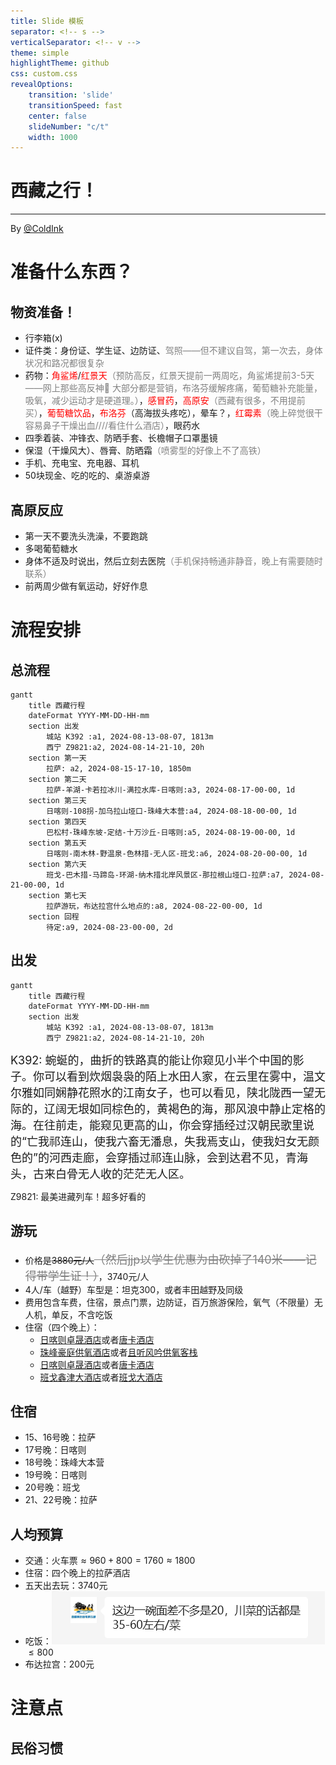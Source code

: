 ```yaml
---
title: Slide 模板
separator: <!-- s -->
verticalSeparator: <!-- v -->
theme: simple
highlightTheme: github
css: custom.css
revealOptions:
    transition: 'slide'
    transitionSpeed: fast
    center: false
    slideNumber: "c/t"
    width: 1000
---
```


<div class="middle center">
<div style="width: 100%">

# 西藏之行！

<hr/>

By [@ColdInk](https://github.com/JiepengLab)

</div>
</div>

<!-- s -->

<div class="middle center">
<div style="width: 100%">

# 准备什么东西？

</div>
</div>

<!-- v -->

## 物资准备！

- 行李箱(x)
- 证件类：身份证、学生证、边防证、<font color=grey>驾照——但不建议自驾，第一次去，身体状况和路况都很复杂</font>
- 药物：<font color=red>角鲨烯</font>/<font color=red>红景天</font><font color=grey>（预防高反，红景天提前一两周吃，角鲨烯提前3-5天——网上那些高反神💊 大部分都是营销，布洛芬缓解疼痛，葡萄糖补充能量，吸氧，减少运动才是硬道理。）</font>，<font color=red>感冒药</font>，<font color=red>高原安</font><font color=grey>（西藏有很多，不用提前买）</font>，<font color=red>葡萄糖饮品</font>，<font color=red>布洛芬</font>（高海拔头疼吃），晕车？，<font color=red>红霉素</font><font color=grey>（晚上碎觉很干容易鼻子干燥出血////看住什么酒店）</font>，眼药水
- 四季着装、冲锋衣、防晒手套、长檐帽子口罩墨镜
- 保湿（干燥风大）、唇膏、防晒霜<font color=grey>（喷雾型的好像上不了高铁）</font>
- 手机、充电宝、充电器、耳机
- 50块现金、吃的吃的、桌游桌游
<!-- v -->

## 高原反应

- 第一天不要洗头洗澡，不要跑跳
- 多喝葡萄糖水
- 身体不适及时说出，然后立刻去医院<font color=grey>（手机保持畅通非静音，晚上有需要随时联系）</font>
- 前两周少做有氧运动，好好作息

<!-- s -->

<div class="middle center">
<div style="width: 100%">

# 流程安排

</div>
</div>

<!-- v -->

## 总流程

```mermaid
gantt
    title 西藏行程
    dateFormat YYYY-MM-DD-HH-mm
    section 出发
        城站 K392 :a1, 2024-08-13-08-07, 1813m
        西宁 Z9821:a2, 2024-08-14-21-10, 20h
    section 第一天
        拉萨: a2, 2024-08-15-17-10, 1850m
    section 第二天
        拉萨-羊湖-卡若拉冰川-满拉水库-日喀则:a3, 2024-08-17-00-00, 1d
    section 第三天
        日喀则-108拐-加乌拉山垭口-珠峰大本营:a4, 2024-08-18-00-00, 1d
    section 第四天
        巴松村-珠峰东坡-定结-十万沙丘-日喀则:a5, 2024-08-19-00-00, 1d
    section 第五天
        日喀则-南木林-野温泉-色林措-无人区-班戈:a6, 2024-08-20-00-00, 1d
    section 第六天
        班戈-巴木措-马蹄岛-环湖-纳木措北岸风景区-那拉根山垭口-拉萨:a7, 2024-08-21-00-00, 1d
    section 第七天
        拉萨游玩，布达拉宫什么地点的:a8, 2024-08-22-00-00, 1d
    section 回程
        待定:a9, 2024-08-23-00-00, 2d
```

<!-- v -->

## 出发

```mermaid
gantt
    title 西藏行程
    dateFormat YYYY-MM-DD-HH-mm
    section 出发
        城站 K392 :a1, 2024-08-13-08-07, 1813m
        西宁 Z9821:a2, 2024-08-14-21-10, 20h
```

<font size=4>K392: 蜿蜒的，曲折的铁路真的能让你窥见小半个中国的影子。你可以看到炊烟袅袅的陌上水田人家，在云里在雾中，温文尔雅如同娴静花照水的江南女子，也可以看见，陕北陇西一望无际的，辽阔无垠如同棕色的，黄褐色的海，那风浪中静止定格的海。在往前走，能窥见更高的山，你会穿插经过汉朝民歌里说的“亡我祁连山，使我六畜无潘息，失我焉支山，使我妇女无颜色的”的河西走廊，会穿插过祁连山脉，会到达君不见，青海头，古来白骨无人收的茫茫无人区。</font>

Z9821: 最美进藏列车！超多好看的

<!-- v -->

## 游玩

- 价格是~~3880元/人~~<font size=4 color=grey>~~（然后jjp以学生优惠为由砍掉了140米——记得带学生证！）~~</font>，3740元/人
- 4人/车（越野）车型是：坦克300，或者丰田越野及同级
- 费用包含车费，住宿，景点门票，边防证，百万旅游保险，氧气（不限量）无人机，单反，不含吃饭
- 住宿（四个晚上）：
    - [日喀则卓晟酒店](https://hotels.ctrip.com/hotels/78998869.html)或者[唐卡酒店](https://hotels.ctrip.com/hotels/480546.html)
    - [珠峰豪庭供氧酒店](https://hotels.ctrip.com/hotels/78884224.html)或者[且听风吟供氧客栈](https://hotels.ctrip.com/hotels/110421854.html)
    - [日喀则卓晟酒店](https://hotels.ctrip.com/hotels/78998869.html)或者[唐卡酒店](https://hotels.ctrip.com/hotels/480546.html)
    - [班戈鑫津大酒店](https://hotels.ctrip.com/hotels/62413902.html)或者[班戈大酒店](https://hotels.ctrip.com/hotels/60102553.html)

<!-- v -->

## 住宿

- 15、16号晚：拉萨
- 17号晚：日喀则
- 18号晚：珠峰大本营
- 19号晚：日喀则
- 20号晚：班戈
- 21、22号晚：拉萨

<!-- v -->

## 人均预算

- 交通：火车票$\approx 960+ 800=1760\approx 1800$
- 住宿：四个晚上的拉萨酒店
- 五天出去玩：3740元
- 吃饭：![alt text](images/image.png) $\leq 800$
- 布达拉宫：200元
<!-- s -->
<div class="middle center">
<div style="width: 100%">

# 注意点

</div>
</div>

<!-- v -->

## 民俗习惯

<!-- v -->
